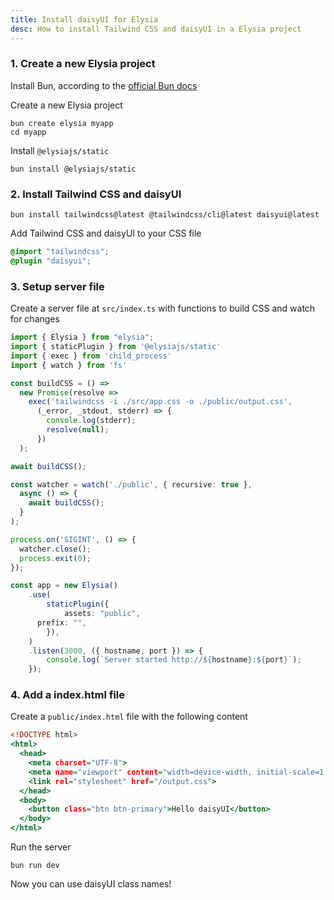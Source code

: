 ```yaml
---
title: Install daisyUI for Elysia
desc: How to install Tailwind CSS and daisyUI in a Elysia project
---
```


<script>
  import Translate from "$components/Translate.svelte"
</script>

### 1. Create a new Elysia project

Install Bun, according to the [official Bun docs](https://bun.sh/docs/installation)

Create a new Elysia project

```sh:Terminal
bun create elysia myapp
cd myapp
```

Install `@elysiajs/static`

```sh:Terminal
bun install @elysiajs/static
```

### 2. Install Tailwind CSS and daisyUI

```sh:Terminal
bun install tailwindcss@latest @tailwindcss/cli@latest daisyui@latest
```

Add Tailwind CSS and daisyUI to your CSS file

```postcss:src/app.css
@import "tailwindcss";
@plugin "daisyui";
```

### 3. Setup server file

Create a server file at `src/index.ts` with functions to build CSS and watch for changes

```ts:src/index.ts
import { Elysia } from "elysia";
import { staticPlugin } from '@elysiajs/static'
import { exec } from 'child_process'
import { watch } from 'fs'

const buildCSS = () =>
  new Promise(resolve =>
    exec('tailwindcss -i ./src/app.css -o ./public/output.css',
      (_error, _stdout, stderr) => {
        console.log(stderr);
        resolve(null);
      })
  );

await buildCSS();

const watcher = watch('./public', { recursive: true },
  async () => {
    await buildCSS();
  }
);

process.on('SIGINT', () => {
  watcher.close();
  process.exit(0);
});

const app = new Elysia()
	.use(
		staticPlugin({
			assets: "public",
      prefix: "",
		}),
	)
	.listen(3000, ({ hostname, port }) => {
		console.log(`Server started http://${hostname}:${port}`);
	});
```

### 4. Add a index.html file

Create a `public/index.html` file with the following content

```html:public/index.html
<!DOCTYPE html>
<html>
  <head>
    <meta charset="UTF-8">
    <meta name="viewport" content="width=device-width, initial-scale=1.0">
    <link rel="stylesheet" href="/output.css">
  </head>
  <body>
    <button class="btn btn-primary">Hello daisyUI</button>
  </body>
</html>
```

Run the server

```sh:Terminal
bun run dev
```

Now you can use daisyUI class names!
